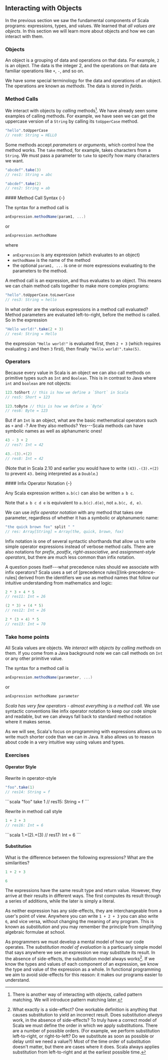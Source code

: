 ## Interacting with Objects


In the previous section we saw the fundamental components of Scala programs: expressions, types, and values. We learned that *all values are objects*. In this section we will learn more about objects and how we can interact with them.

### Objects

An object is a grouping of data and operations on that data. For example, `2` is an object. The data is the integer 2, and the operations on that data are familiar operations like `+`, `-`, and so on.

We have some special terminology for the data and operations of an object. The operations are known as *methods*. The data is stored in *fields*.

### Method Calls

We interact with objects by *calling* methods[^patterns]. We have already seen some examples of calling methods. For example, we have seen we can get the uppercase version of a `String` by calling its `toUpperCase` method.

```scala
"hello".toUpperCase
// res0: String = HELLO
```

Some methods accept *parameters* or *arguments*, which control how the method works. The `take` method, for example, takes characters from a `String`. We must pass a parameter to `take` to specify how many characters we want.

```scala
"abcdef".take(3)
// res1: String = abc

"abcdef".take(2)
// res2: String = ab
```

<div class="callout callout-info">
#### Method Call Syntax {-}

The syntax for a method call is

```scala
anExpression.methodName(param1, ...)
```

or

```scala
anExpression.methodName
```

where

- `anExpression` is any expression (which evaluates to an object)
- `methodName` is the name of the method
- the optional `param1, ...` is one or more expressions evaluating to the parameters to the method.
</div>

A method call is an expression, and thus evaluates to an object. This means we can chain method calls together to make more complex programs:

```scala
"hello".toUpperCase.toLowerCase
// res3: String = hello
```

In what order are the various expressions in a method call evaluated? Method parameters are evaluated left-to-right, before the method is called. So in the expression

```scala
"Hello world!".take(2 + 3)
// res4: String = Hello
```

the expression `"Hello world!"` is evaluated first, then `2 + 3` (which requires evaluating `2` and then `3` first), then finally `"Hello world!".take(5)`.

### Operators

Because every value in Scala is an object we can also call methods on primitive types such as `Int` and `Boolean`. This is in contrast to Java where `int` and `boolean` are not objects:

```scala
123.toShort // this is how we define a `Short` in Scala
// res5: Short = 123

123.toByte // this is how we define a `Byte`
// res6: Byte = 123
```

But if an `Int` is an object, what are the basic methematical operators such as `+` and `-`? Are they also methods? Yes---Scala methods can have symbolic names as well as alphanumeric ones!

```scala
43 - 3 + 2
// res7: Int = 42

43.-(3).+(2)
// res8: Int = 42
```

(Note that in Scala 2.10 and earlier you would have to write `(43).-(3).+(2)` to prevent `43.` being interpreted as a `Double`.)

<div class="callout callout-info">
#### Infix Operator Notation {-}

Any Scala expression written `a.b(c)` can also be written `a b c`.

Note that `a b c d e` is equivalent to `a.b(c).d(e)`, not `a.b(c, d, e)`.
</div>

We can use *infix operator notation* with any method that takes one parameter, regardless of whether it has a symbolic or alphanumeric name:

```scala
"the quick brown fox" split " "
// res: Array[String] = Array(the, quick, brown, fox)
```

Infix notation is one of several syntactic shorthands that allow us to write simple operator expressions instead of verbose method calls. There are also notations for *prefix*, *postfix*, *right-associative*, and *assignment-style operators*, but there are much less common than infix notation.

A question poses itself---what precedence rules should we associate with infix operators? Scala uses a set of [precedence rules][link-precedence-rules] derived from the identifiers we use as method names that follow our intuitive understanding from mathematics and logic:

```scala
2 * 3 + 4 * 5
// res11: Int = 26

(2 * 3) + (4 * 5)
// res12: Int = 26

2 * (3 + 4) * 5
// res13: Int = 70
```

### Take home points

All Scala values are objects. We *interact with objects by calling methods* on them. If you come from a Java background note we can call methods on `Int` or any other primitive value.

The syntax for a method call is

```scala
anExpression.methodName(parameter, ...)
```

or

```scala
anExpression methodName parameter
```

*Scala has very few operators - almost everything is a method call.* We use syntactic conventions like infix operator notation to keep our code simple and readable, but we can always fall back to standard method notation where it makes sense.

As we will see, Scala's focus on programming with expressions allows us to write much shorter code than we can in Java. It also allows us to reason about code in a very intuitive way using values and types.

### Exercises

#### Operator Style

Rewrite in operator-style

```scala
"foo".take(1)
// res14: String = f
```

<div class="solution">
```scala
"foo" take 1
// res15: String = f
```
</div>

Rewrite in method call style

```scala
1 + 2 + 3
// res16: Int = 6
```

<div class="solution">
```scala
1.+(2).+(3)
// res17: Int = 6
```
</div>

#### Substitution

What is the difference between the following expressions? What are the similarities?

```scala
1 + 2 + 3

6
```

<div class="solution">
The expressions have the same result type and return value. However, they arrive at their results in different ways. The first computes its result through a series of additions, while the later is simply a literal.

As neither expression has any side-effects, they are interchangeable from a user's point of view. Anywhere you can write `1 + 2 + 3` you can also write `6`, and vice versa, without changing the meaning of any program. This is known as *substitution* and you may remember the principle from simplifying algebraic formulae at school.

As programmers we must develop a mental model of how our code operates. The *substitution model of evaluation* is a particuarly simple model that says anywhere we see an expression we may substitute its result. In the absence of side-effects, the substitution model always works[^side-effects]. If we know the types and values of each component of an expression, we know the type and value of the expression as a whole. In functional programming we aim to avoid side-effects for this reason: it makes our programs easier to understand.
</div>

[^side-effects]: What exactly is a side-effect? One workable definition is anything that causes substitution to yield an incorrect result. Does substitution *always* work, in the absence of side-effects? To truly have a correct model of Scala we must define the order in which we apply substitutions. There are a number of possible orders. (For example, we perform substitution left-to-right, or right-to-left? Do we substitute as soon as possible or delay until we need a value?) Most of the time order of substitution doesn't matter, but there are cases where it does. Scala always applies substitution from left-to-right and at the earliest possible time.

[^patterns]: There is another way of interacting with objects, called pattern matching. We will introduce pattern matching later.

